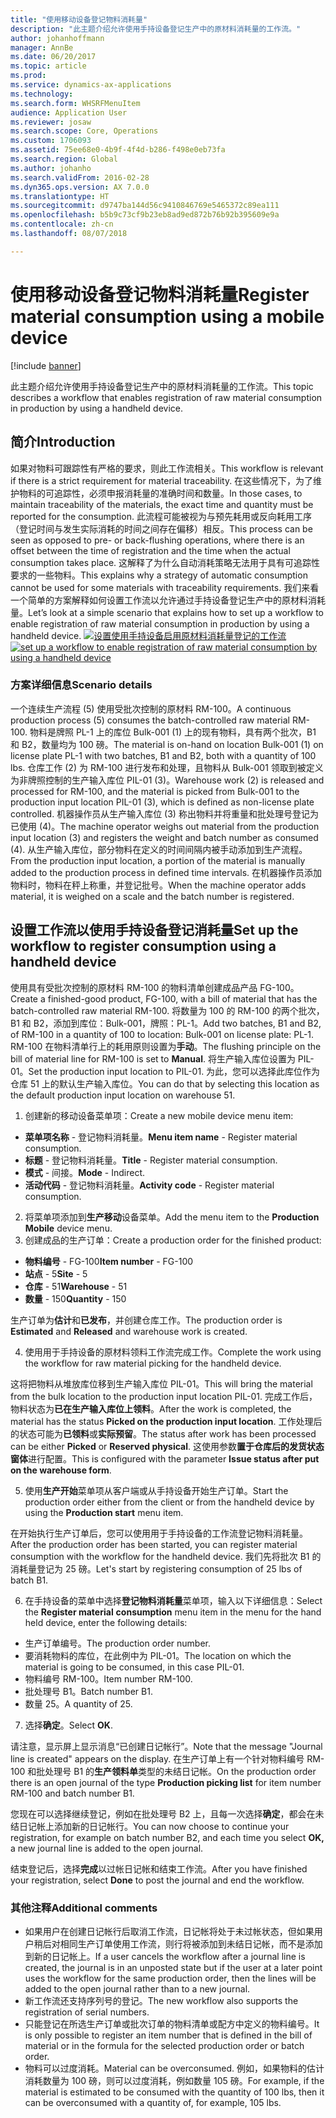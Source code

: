 ```yaml
---
title: "使用移动设备登记物料消耗量"
description: "此主题介绍允许使用手持设备登记生产中的原材料消耗量的工作流。"
author: johanhoffmann
manager: AnnBe
ms.date: 06/20/2017
ms.topic: article
ms.prod: 
ms.service: dynamics-ax-applications
ms.technology: 
ms.search.form: WHSRFMenuItem
audience: Application User
ms.reviewer: josaw
ms.search.scope: Core, Operations
ms.custom: 1706093
ms.assetid: 75ee68e0-4b9f-4f4d-b286-f498e0eb73fa
ms.search.region: Global
ms.author: johanho
ms.search.validFrom: 2016-02-28
ms.dyn365.ops.version: AX 7.0.0
ms.translationtype: HT
ms.sourcegitcommit: d9747ba144d56c9410846769e5465372c89ea111
ms.openlocfilehash: b5b9c73cf9b23eb8ad9ed872b76b92b395609e9a
ms.contentlocale: zh-cn
ms.lasthandoff: 08/07/2018

---
```


# <a name="register-material-consumption-using-a-mobile-device"></a><span data-ttu-id="1207b-103">使用移动设备登记物料消耗量</span><span class="sxs-lookup"><span data-stu-id="1207b-103">Register material consumption using a mobile device</span></span>

[!include [banner](../includes/banner.md)]

<span data-ttu-id="1207b-104">此主题介绍允许使用手持设备登记生产中的原材料消耗量的工作流。</span><span class="sxs-lookup"><span data-stu-id="1207b-104">This topic describes a workflow that enables registration of raw material consumption in production by using a handheld device.</span></span>

<a name="introduction"></a><span data-ttu-id="1207b-105">简介</span><span class="sxs-lookup"><span data-stu-id="1207b-105">Introduction</span></span>
------------

<span data-ttu-id="1207b-106">如果对物料可跟踪性有严格的要求，则此工作流相关。</span><span class="sxs-lookup"><span data-stu-id="1207b-106">This workflow is relevant if there is a strict requirement for material traceability.</span></span> <span data-ttu-id="1207b-107">在这些情况下，为了维护物料的可追踪性，必须申报消耗量的准确时间和数量。</span><span class="sxs-lookup"><span data-stu-id="1207b-107">In those cases, to maintain traceability of the materials, the exact time and quantity must be reported for the consumption.</span></span> <span data-ttu-id="1207b-108">此流程可能被视为与预先耗用或反向耗用工序（登记时间与发生实际消耗的时间之间存在偏移）相反。</span><span class="sxs-lookup"><span data-stu-id="1207b-108">This process can be seen as opposed to pre- or back-flushing operations, where there is an offset between the time of registration and the time when the actual consumption takes place.</span></span> <span data-ttu-id="1207b-109">这解释了为什么自动消耗策略无法用于具有可追踪性要求的一些物料。</span><span class="sxs-lookup"><span data-stu-id="1207b-109">This explains why a strategy of automatic consumption cannot be used for some materials with traceability requirements.</span></span> <span data-ttu-id="1207b-110">我们来看一个简单的方案解释如何设置工作流以允许通过手持设备登记生产中的原材料消耗量。</span><span class="sxs-lookup"><span data-stu-id="1207b-110">Let’s look at a simple scenario that explains how to set up a workflow to enable registration of raw material consumption in production by using a handheld device.</span></span> <span data-ttu-id="1207b-111">[![设置使用手持设备启用原材料消耗量登记的工作流](./media/scenario3.png)](./media/scenario3.png)</span><span class="sxs-lookup"><span data-stu-id="1207b-111">[![set up a workflow to enable registration of raw material consumption by using a handheld device](./media/scenario3.png)](./media/scenario3.png)</span></span>

### <a name="scenario-details"></a><span data-ttu-id="1207b-112">方案详细信息</span><span class="sxs-lookup"><span data-stu-id="1207b-112">Scenario details</span></span>

<span data-ttu-id="1207b-113">一个连续生产流程 (5) 使用受批次控制的原材料 RM-100。</span><span class="sxs-lookup"><span data-stu-id="1207b-113">A continuous production process (5) consumes the batch-controlled raw material RM-100.</span></span> <span data-ttu-id="1207b-114">物料是牌照 PL-1 上的库位 Bulk-001 (1) 上的现有物料，具有两个批次，B1 和 B2，数量均为 100 磅。</span><span class="sxs-lookup"><span data-stu-id="1207b-114">The material is on-hand on location Bulk-001 (1) on license plate PL-1 with two batches, B1 and B2, both with a quantity of 100 lbs.</span></span> <span data-ttu-id="1207b-115">仓库工作 (2) 为 RM-100 进行发布和处理，且物料从 Bulk-001 领取到被定义为非牌照控制的生产输入库位 PIL-01 (3)。</span><span class="sxs-lookup"><span data-stu-id="1207b-115">Warehouse work (2) is released and processed for RM-100, and the material is picked from Bulk-001 to the production input location PIL-01 (3), which is defined as non-license plate controlled.</span></span> <span data-ttu-id="1207b-116">机器操作员从生产输入库位 (3) 称出物料并将重量和批处理号登记为已使用 (4)。</span><span class="sxs-lookup"><span data-stu-id="1207b-116">The machine operator weighs out material from the production input location (3) and registers the weight and batch number as consumed (4).</span></span> <span data-ttu-id="1207b-117">从生产输入库位，部分物料在定义的时间间隔内被手动添加到生产流程。</span><span class="sxs-lookup"><span data-stu-id="1207b-117">From the production input location, a portion of the material is manually added to the production process in defined time intervals.</span></span> <span data-ttu-id="1207b-118">在机器操作员添加物料时，物料在秤上称重，并登记批号。</span><span class="sxs-lookup"><span data-stu-id="1207b-118">When the machine operator adds material, it is weighed on a scale and the batch number is registered.</span></span>

## <a name="set-up-the-workflow-to-register-consumption-using-a-handheld-device"></a><span data-ttu-id="1207b-119">设置工作流以使用手持设备登记消耗量</span><span class="sxs-lookup"><span data-stu-id="1207b-119">Set up the workflow to register consumption using a handheld device</span></span>
<span data-ttu-id="1207b-120">使用具有受批次控制的原材料 RM-100 的物料清单创建成品产品 FG-100。</span><span class="sxs-lookup"><span data-stu-id="1207b-120">Create a finished-good product, FG-100, with a bill of material that has the batch-controlled raw material RM-100.</span></span> <span data-ttu-id="1207b-121">将数量为 100 的 RM-100 的两个批次，B1 和 B2，添加到库位：Bulk-001，牌照：PL-1。</span><span class="sxs-lookup"><span data-stu-id="1207b-121">Add two batches, B1 and B2, of RM-100 in a quantity of 100 to location: Bulk-001 on license plate: PL-1.</span></span> <span data-ttu-id="1207b-122">RM-100 在物料清单行上的耗用原则设置为**手动**。</span><span class="sxs-lookup"><span data-stu-id="1207b-122">The flushing principle on the bill of material line for RM-100 is set to **Manual**.</span></span> <span data-ttu-id="1207b-123">将生产输入库位设置为 PIL-01。</span><span class="sxs-lookup"><span data-stu-id="1207b-123">Set  the production input location to PIL-01.</span></span> <span data-ttu-id="1207b-124">为此，您可以选择此库位作为仓库 51 上的默认生产输入库位。</span><span class="sxs-lookup"><span data-stu-id="1207b-124">You can do that by selecting this location as the default production input location on warehouse 51.</span></span>

1.  <span data-ttu-id="1207b-125">创建新的移动设备菜单项：</span><span class="sxs-lookup"><span data-stu-id="1207b-125">Create a new mobile device menu item:</span></span> 

-    <span data-ttu-id="1207b-126">**菜单项名称** - 登记物料消耗量。</span><span class="sxs-lookup"><span data-stu-id="1207b-126">**Menu item name** - Register material consumption.</span></span> 
-    <span data-ttu-id="1207b-127">**标题** - 登记物料消耗量。</span><span class="sxs-lookup"><span data-stu-id="1207b-127">**Title** - Register material consumption.</span></span> 
-    <span data-ttu-id="1207b-128">**模式** - 间接。</span><span class="sxs-lookup"><span data-stu-id="1207b-128">**Mode** - Indirect.</span></span> 
-    <span data-ttu-id="1207b-129">**活动代码** - 登记物料消耗量。</span><span class="sxs-lookup"><span data-stu-id="1207b-129">**Activity code** - Register material consumption.</span></span>

2.  <span data-ttu-id="1207b-130">将菜单项添加到**生产移动**设备菜单。</span><span class="sxs-lookup"><span data-stu-id="1207b-130">Add the menu item to the **Production Mobile** device menu.</span></span>
3.  <span data-ttu-id="1207b-131">创建成品的生产订单：</span><span class="sxs-lookup"><span data-stu-id="1207b-131">Create a production order for the finished product:</span></span> 

-    <span data-ttu-id="1207b-132">**物料编号** - FG-100</span><span class="sxs-lookup"><span data-stu-id="1207b-132">**Item number** - FG-100</span></span> 
-    <span data-ttu-id="1207b-133">**站点** - 5</span><span class="sxs-lookup"><span data-stu-id="1207b-133">**Site** - 5</span></span> 
-    <span data-ttu-id="1207b-134">**仓库** - 51</span><span class="sxs-lookup"><span data-stu-id="1207b-134">**Warehouse** - 51</span></span> 
-    <span data-ttu-id="1207b-135">**数量** - 150</span><span class="sxs-lookup"><span data-stu-id="1207b-135">**Quantity** - 150</span></span>

<span data-ttu-id="1207b-136">生产订单为**估计**和**已发布**，并创建仓库工作。</span><span class="sxs-lookup"><span data-stu-id="1207b-136">The production order is **Estimated** and **Released** and warehouse work is created.</span></span>

4.  <span data-ttu-id="1207b-137">使用用于手持设备的原材料领料工作流完成工作。</span><span class="sxs-lookup"><span data-stu-id="1207b-137">Complete the work using the workflow for raw material picking for the handheld device.</span></span>

<span data-ttu-id="1207b-138">这将把物料从堆放库位移到生产输入库位 PIL-01。</span><span class="sxs-lookup"><span data-stu-id="1207b-138">This will bring the material from the bulk location to the production input location PIL-01.</span></span> <span data-ttu-id="1207b-139">完成工作后，物料状态为**已在生产输入库位上领料**。</span><span class="sxs-lookup"><span data-stu-id="1207b-139">After the work is completed, the material has the status **Picked on the production input location**.</span></span> <span data-ttu-id="1207b-140">工作处理后的状态可能为**已领料**或**实际预留**。</span><span class="sxs-lookup"><span data-stu-id="1207b-140">The status after work has been processed can be either **Picked** or **Reserved physical**.</span></span> <span data-ttu-id="1207b-141">这使用参数**置于仓库后的发货状态窗体**进行配置。</span><span class="sxs-lookup"><span data-stu-id="1207b-141">This is configured with the parameter **Issue status after put on the warehouse form**.</span></span>

5.  <span data-ttu-id="1207b-142">使用**生产开始**菜单项从客户端或从手持设备开始生产订单。</span><span class="sxs-lookup"><span data-stu-id="1207b-142">Start the production order either from the client or from the handheld device by using the **Production start** menu item.</span></span>

<span data-ttu-id="1207b-143">在开始执行生产订单后，您可以使用用于手持设备的工作流登记物料消耗量。</span><span class="sxs-lookup"><span data-stu-id="1207b-143">After the production order has been started, you can register material consumption with the workflow for the handheld device.</span></span> <span data-ttu-id="1207b-144">我们先将批次 B1 的消耗量登记为 25 磅。</span><span class="sxs-lookup"><span data-stu-id="1207b-144">Let's start by registering consumption of 25 lbs of batch B1.</span></span>

6.  <span data-ttu-id="1207b-145">在手持设备的菜单中选择**登记物料消耗量**菜单项，输入以下详细信息：</span><span class="sxs-lookup"><span data-stu-id="1207b-145">Select the **Register material** **consumption** menu item in the menu for the hand held device, enter the following details:</span></span> 

-    <span data-ttu-id="1207b-146">生产订单编号。</span><span class="sxs-lookup"><span data-stu-id="1207b-146">The production order number.</span></span> 
-    <span data-ttu-id="1207b-147">要消耗物料的库位，在此例中为 PIL-01。</span><span class="sxs-lookup"><span data-stu-id="1207b-147">The location on which the material is going to be consumed, in this case PIL-01.</span></span> 
-    <span data-ttu-id="1207b-148">物料编号 RM-100。</span><span class="sxs-lookup"><span data-stu-id="1207b-148">Item number RM-100.</span></span> 
-    <span data-ttu-id="1207b-149">批处理号 B1。</span><span class="sxs-lookup"><span data-stu-id="1207b-149">Batch number B1.</span></span> 
-    <span data-ttu-id="1207b-150">数量 25。</span><span class="sxs-lookup"><span data-stu-id="1207b-150">A quantity of 25.</span></span>

7.  <span data-ttu-id="1207b-151">选择**确定**。</span><span class="sxs-lookup"><span data-stu-id="1207b-151">Select **OK**.</span></span>

<span data-ttu-id="1207b-152">请注意，显示屏上显示消息“已创建日记帐行”。</span><span class="sxs-lookup"><span data-stu-id="1207b-152">Note that the message "Journal line is created" appears on the display.</span></span> <span data-ttu-id="1207b-153">在生产订单上有一个针对物料编号 RM-100 和批处理号 B1 的**生产领料单**类型的未结日记帐。</span><span class="sxs-lookup"><span data-stu-id="1207b-153">On the production order there is an open journal of the type **Production picking list** for item number RM-100 and batch number B1.</span></span> 

<span data-ttu-id="1207b-154">您现在可以选择继续登记，例如在批处理号 B2 上，且每一次选择**确定**，都会在未结日记帐上添加新的日记帐行。</span><span class="sxs-lookup"><span data-stu-id="1207b-154">You can now choose to continue your registration, for example on batch number B2, and each time you select **OK,** a new journal line is added to the open journal.</span></span> 

<span data-ttu-id="1207b-155">结束登记后，选择**完成**以过帐日记帐和结束工作流。</span><span class="sxs-lookup"><span data-stu-id="1207b-155">After you have finished your registration, select **Done** to post the journal and end the workflow.</span></span>

### <a name="additional-comments"></a><span data-ttu-id="1207b-156">其他注释</span><span class="sxs-lookup"><span data-stu-id="1207b-156">Additional comments</span></span> 

-   <span data-ttu-id="1207b-157">如果用户在创建日记帐行后取消工作流，日记帐将处于未过帐状态，但如果用户稍后对相同生产订单使用工作流，则行将被添加到未结日记帐，而不是添加到新的日记帐上。</span><span class="sxs-lookup"><span data-stu-id="1207b-157">If a user cancels the workflow after a journal line is created, the journal is in an unposted state but if the user at a later point uses the workflow for the same production order, then the lines will be added to the open journal rather than to a new journal.</span></span>
-   <span data-ttu-id="1207b-158">新工作流还支持序列号的登记。</span><span class="sxs-lookup"><span data-stu-id="1207b-158">The new workflow also supports the registration of serial numbers.</span></span>
-   <span data-ttu-id="1207b-159">只能登记在所选生产订单或批次订单的物料清单或配方中定义的物料编号。</span><span class="sxs-lookup"><span data-stu-id="1207b-159">It is only possible to register an item number that is defined in the bill of material or in the formula for the selected production order or batch order.</span></span>
-   <span data-ttu-id="1207b-160">物料可以过度消耗。</span><span class="sxs-lookup"><span data-stu-id="1207b-160">Material can be overconsumed.</span></span> <span data-ttu-id="1207b-161">例如，如果物料的估计消耗数量为 100 磅，则可以过度消耗，例如数量 105 磅。</span><span class="sxs-lookup"><span data-stu-id="1207b-161">For example, if the material is estimated to be consumed with the quantity of 100 lbs, then it can be overconsumed with a quantity of, for example, 105 lbs.</span></span>



